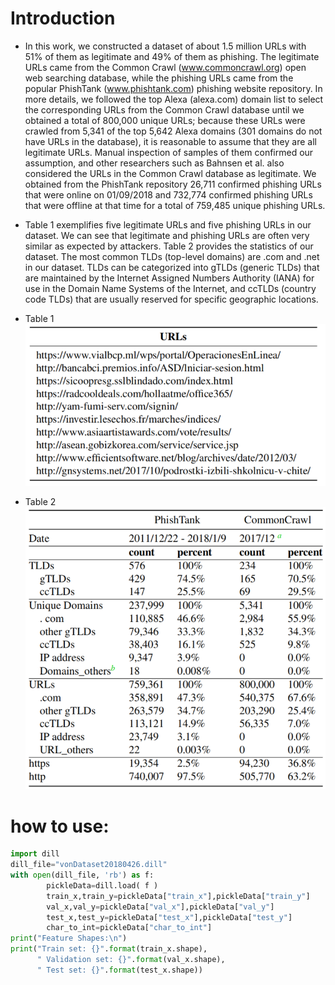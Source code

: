 
# Introduction
- In this work, we constructed a dataset of about 1.5 million URLs with 51% of them as legitimate and 49% of them as phishing. The legitimate URLs came from the Common Crawl (www.commoncrawl.org) open web searching database, while the phishing URLs came from the popular PhishTank (www.phishtank.com) phishing website repository. In more details, we followed the top Alexa (alexa.com) domain list to select the corresponding URLs from the Common Crawl database until we obtained a total of 800,000 unique URLs; because these URLs were crawled from 5,341 of the top 5,642 Alexa domains (301 domains do not have URLs in the database), it is reasonable to assume that they are all legitimate URLs. Manual inspection of samples of them confirmed our assumption, and other researchers such as Bahnsen et al.
also considered the URLs in the Common Crawl database as legitimate. We obtained from the PhishTank repository 26,711 confirmed phishing URLs that were online on 01/09/2018 and 732,774 confirmed phishing URLs that were offline at that time for a total of 759,485 unique phishing URLs.
- Table 1 exemplifies five legitimate URLs and five phishing URLs in our dataset. We can see that legitimate and phishing URLs are often very similar as expected by attackers. Table 2 provides the statistics of our dataset. The most common TLDs (top-level domains) are .com and .net in our dataset. TLDs can be categorized into gTLDs (generic TLDs) that are maintained by the Internet Assigned Numbers Authority (IANA) for use in the Domain Name Systems of the Internet, and ccTLDs (country code TLDs) that are usually reserved for specific geographic locations.


- Table 1
![image](/imgs/table1.png)
- Table 2
![image](/imgs/table2.png)


# how to use:
``` python
import dill
dill_file="vonDataset20180426.dill"
with open(dill_file, 'rb') as f:
        pickleData=dill.load( f )
        train_x,train_y=pickleData["train_x"],pickleData["train_y"]
        val_x,val_y=pickleData["val_x"],pickleData["val_y"]
        test_x,test_y=pickleData["test_x"],pickleData["test_y"]
        char_to_int=pickleData["char_to_int"]
print("Feature Shapes:\n")
print("Train set: {}".format(train_x.shape), 
      " Validation set: {}".format(val_x.shape),
      " Test set: {}".format(test_x.shape))
```
